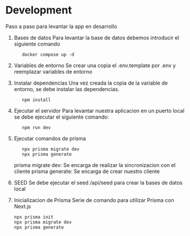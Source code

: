 # Development

Paso a paso para levantar la app en desarrollo

1. Bases de datos
   Para levantar la base de datos debemos introducir el siguiente comando

   ```
      docker compose up -d
   ```

2. Variables de entorno
   Se crear una copia el .env.template por .env y reemplazar variables de entorno

3. Instalar dependencias
   Una vez creada la copia de la variable de entorno, se debe instalar las dependencias.
   ```
      npm install
   ```
4. Ejecutar el servidor
   Para levantar nuestra aplicacion en un puerto local se debe ejecutar el siguiente comando:

   ```
      npm run dev
   ```

5. Ejecutar comandos de prisma

   ```
      npx prisma migrate dev
      npx prisma generate
   ```

   prisma migrate dev: Se encarga de realizar la sincronizacion con el cliente
   prisma generate: Se encarga de crear nuestro cliente

6. SEED
   Se debe ejecutar el seed /api/seed para crear la bases de datos local

7. Inicializacion de Prisma
   Serie de comando para utilizar Prisma con Next.js
   ```
   npx prisma init
   npx prisma migrate dev
   npx prisma generate
   ```
